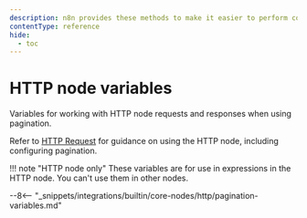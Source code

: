 ```yaml
---
description: n8n provides these methods to make it easier to perform common tasks in expressions.
contentType: reference
hide:
  - toc
---
```


# HTTP node variables

Variables for working with HTTP node requests and responses when using pagination.

Refer to [HTTP Request](/integrations/builtin/core-nodes/n8n-nodes-base.httprequest/) for guidance on using the HTTP node, including configuring pagination.

!!! note "HTTP node only"
	These variables are for use in expressions in the HTTP node. You can't use them in other nodes.

--8<-- "_snippets/integrations/builtin/core-nodes/http/pagination-variables.md"
